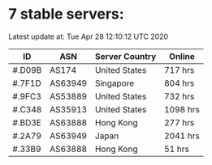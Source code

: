 # 7 stable servers:

Latest update at: Tue Apr 28 12:10:12 UTC 2020

| ID | ASN | Server Country | Online |
| -- | --- | -------------- | ------ |
| #.D09B | AS174 | United States | 717 hrs |
| #.7F1D | AS63949 | Singapore | 804 hrs |
| #.9FC3 | AS53889 | United States | 732 hrs |
| #.C348 | AS35913 | United States | 1098 hrs |
| #.BD3E | AS63888 | Hong Kong | 277 hrs |
| #.2A79 | AS63949 | Japan | 2041 hrs |
| #.33B9 | AS63888 | Hong Kong | 51 hrs |

